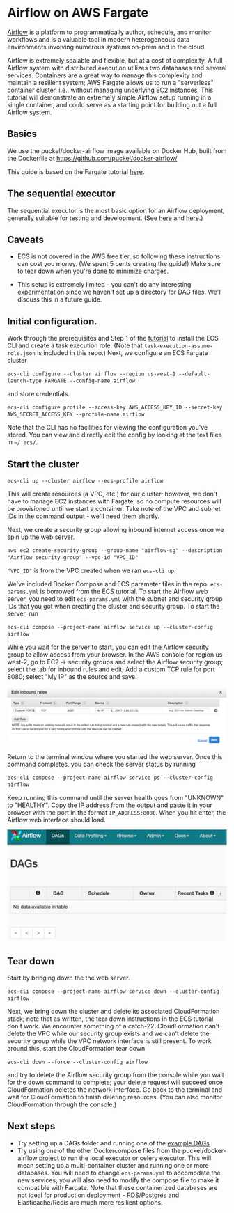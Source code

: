 # Airflow on AWS Fargate

[Airflow](https://github.com/apache/incubator-airflow) is a platform to programmatically author, schedule, and monitor workflows and is a valuable tool in modern heterogeneous data environments involving numerous systems on-prem and in the cloud.

Airflow is extremely scalable and flexible, but at a cost of complexity. A full Airflow system with distributed execution utilizes two databases and several services. Containers are a great way to manage this complexity and maintain a resilient system; AWS Fargate allows us to run a "serverless" container cluster, i.e., without managing underlying EC2 instances. This tutorial will demonstrate an extremely simple Airflow setup running in a single container, and could serve as a starting point for building out a full Airflow system.

## Basics

We use the puckel/docker-airflow image available on Docker Hub, built from the
Dockerfile at https://github.com/puckel/docker-airflow/

This guide is based on the Fargate tutorial [here](https://docs.aws.amazon.com/AmazonECS/latest/developerguide/ECS_CLI_tutorial_fargate.html).

## The sequential executor

The sequential executor is the most basic option for an Airflow deployment,
generally suitable for testing and development.
(See [here](https://github.com/puckel/docker-airflow/#usage) and
[here](https://airflow.apache.org/_modules/airflow/executors/sequential_executor.html).)

## Caveats

* ECS is not covered in the AWS free tier, so following these instructions can cost you money. (We spent 5 cents creating the guide!) Make sure to tear down when you're done to minimize charges.

* This setup is extremely limited - you can't do any interesting experimentation since we haven't set up a directory for DAG files. We'll discuss this in a future guide.

## Initial configuration.

Work through the prerequisites and Step 1 of the [tutorial](https://docs.aws.amazon.com/AmazonECS/latest/developerguide/ECS_CLI_tutorial_fargate.html)
to install the ECS CLI and create a task execution role. (Note that
`task-execution-assume-role.json`
is included in this repo.)
Next, we configure an ECS Fargate cluster
```
ecs-cli configure --cluster airflow --region us-west-1 --default-launch-type FARGATE --config-name airflow
```
and store credentials.
```
ecs-cli configure profile --access-key AWS_ACCESS_KEY_ID --secret-key AWS_SECRET_ACCESS_KEY --profile-name airflow
```
Note that the CLI has no facilities for viewing
the configuration you've stored. You can view and directly edit
the config by looking at the
text files in `~/.ecs/`.

## Start the cluster

```
ecs-cli up --cluster airflow --ecs-profile airflow
```

This will create resources (a VPC, etc.) for our cluster; however, we don't have to manage EC2 instances with Fargate, so no compute resources will be provisioned until we start a container. Take note of the VPC and subnet
IDs in the command output - we'll need them shortly.

Next, we create a security group allowing inbound internet access once
we spin up the web server.
```
aws ec2 create-security-group --group-name "airflow-sg" --description "Airflow security group" --vpc-id "VPC_ID"
```
`"VPC_ID"` is from the VPC created when we ran `ecs-cli up`.

We've included Docker Compose and ECS parameter files in the repo.
`ecs-params.yml` is borrowed from the ECS tutorial. To start the Airflow
web server, you need to edit `ecs-params.yml` with the subnet and security group
IDs that you got when creating the cluster and security group. To start
the server, run
```
ecs-cli compose --project-name airflow service up --cluster-config airflow
```
While you wait for the server to start, you can edit the Airflow security group to allow access from your browser. In the AWS console
for region us-west-2,
go to EC2 &rarr; security groups and select the Airflow security group;
select the tab for inbound rules and edit; Add a custom TCP rule for port 8080;
select "My IP" as the source and save.

![](/img/security-group.png)

Return to the terminal window where you started the web server. Once this
command completes, you can check the server status by running
```
ecs-cli compose --project-name airflow service ps --cluster-config airflow
```
Keep running this command until the server health goes from "UNKNOWN" to
"HEALTHY". Copy the IP address from the output and paste it in your browser with
the port in the format `IP_ADDRESS:8080`. When you hit enter, the Airflow web
interface should load.

![](/img/airflow-interface.png)

## Tear down

Start by bringing down the the web server.
```
ecs-cli compose --project-name airflow service down --cluster-config airflow
```

Next, we bring down the cluster and delete its associated CloudFormation
stack; note that as written, the tear down instructions in the ECS tutorial
don't work. We encounter something of a catch-22:
CloudFormation can't delete the VPC while our security group exists and
we can't delete the security group while the VPC network interface is still
present. To work around this, start the CloudFormation tear down
```
ecs-cli down --force --cluster-config airflow
```
and try to delete the Airflow
security group from the console while you wait for the down command to
complete;
your delete request will succeed once CloudFormation deletes the network
interface. Go back to the terminal and wait for
CloudFormation to finish deleting resources. (You can also monitor CloudFormation through the console.)

## Next steps

* Try setting up a DAGs folder and running one of the [example DAGs](https://github.com/apache/incubator-airflow/tree/master/airflow/example_dags).
* Try using one of the other Dockercompose files from the puckel/docker-airflow [project](https://github.com/puckel/docker-airflow/)
to run the local executor or celery executor. This will mean setting up a multi-container cluster and running one or more databases. You will need to change `ecs-params.yml` to accomodate the new services; you will also need to modify the compose file to make it compatible with Fargate. Note that these containerized databases are not ideal for production deployment - RDS/Postgres and Elasticache/Redis are much more resilient options.
